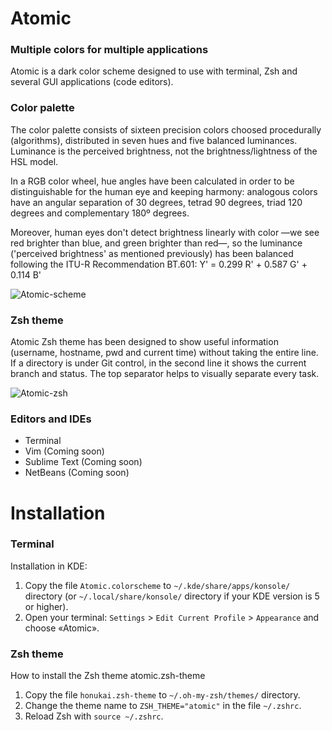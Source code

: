 # Atomic
### Multiple colors for multiple applications

Atomic is a dark color scheme designed to use with terminal, Zsh and several GUI applications (code editors).

### Color palette

The color palette consists of sixteen precision colors choosed procedurally (algorithms), distributed in seven hues and five balanced luminances. Luminance is the perceived brightness, not the brightness/lightness of the HSL model.

In a RGB color wheel, hue angles have been calculated in order to be distinguishable for the human eye and keeping harmony: analogous colors have an angular separation of 30 degrees, tetrad 90 degrees, triad 120 degrees and complementary 180º degrees. 

Moreover, human eyes don't detect brightness linearly with color —we see red brighter than blue, and green brighter than red—, so the luminance ('perceived brightness' as mentioned previously) has been balanced following the ITU-R Recommendation BT.601: 
Y' = 0.299 R' + 0.587 G' + 0.114 B'

![Atomic-scheme](https://github.com/gerardbm/Atomic/blob/master/img/atomic-scheme.png)

### Zsh theme

Atomic Zsh theme has been designed to show useful information (username, hostname, pwd and current time) without taking the entire line. If a directory is under Git control, in the second line it shows the current branch and status. The top separator helps to visually separate every task.

![Atomic-zsh](https://github.com/gerardbm/Atomic/blob/master/img/prompt-zsh.png)

### Editors and IDEs

- Terminal
- Vim (Coming soon)
- Sublime Text (Coming soon)
- NetBeans (Coming soon)

# Installation
### Terminal

Installation in KDE:

1. Copy the file `Atomic.colorscheme` to `~/.kde/share/apps/konsole/` directory (or `~/.local/share/konsole/` directory if your KDE version is 5 or higher).
2. Open your terminal: `Settings` > `Edit Current Profile` > `Appearance` and choose «Atomic».

### Zsh theme

How to install the Zsh theme atomic.zsh-theme

1. Copy the file `honukai.zsh-theme` to `~/.oh-my-zsh/themes/` directory.
2. Change the theme name to `ZSH_THEME="atomic"` in the file `~/.zshrc`.
3. Reload Zsh with `source ~/.zshrc`.
